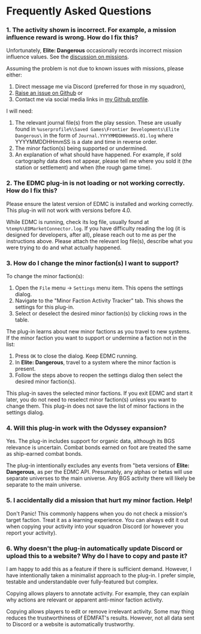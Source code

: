 # Frequently Asked Questions

### 1. The activity shown is incorrect. For example, a mission influence reward is wrong. How do I fix this?

Unfortunately, **Elite: Dangerous** occasionally records incorrect mission influence values. See the [discussion on missions](missions.md).

Assuming the problem is not due to known issues with missions, please either:
1. Direct message me via Discord (preferred for those in my squadron), 
2. [Raise an issue on Github](https://github.com/anthonylangsworth/EDMFAT/issues) or
3. Contact me via social media links in [my Github profile](https://github.com/anthonylangsworth).

I will need:
1. The relevant journal file(s) from the play session. These are usually found in `%userprofile%\Saved Games\Frontier Developments\Elite Dangerous\` in the form of `Journal.YYYYMMDDHHmmSS.01.log` where YYYYMMDDHHmmSS is a date and time in reverse order.
2. The minor faction(s) being supported or undermined.
3. An explanation of what should have happened. For example, if sold cartography data does not appear, please tell me where you sold it (the station or settlement) and when (the rough game time).

### 2. The EDMC plug-in is not loading or not working correctly. How do I fix this?

Please ensure the latest version of EDMC is installed and working correctly. This plug-in will not work with versions before 4.0.

While EDMC is running, check its log file, usually found at `%temp%\EDMarketConnector.log`. If you have difficulty reading the log (it is designed for developers, after all), please reach out to me as per the instructions above. Please attach the relevant log file(s), describe what you were trying to do and what actually happened.

### 3. How do I change the minor faction(s) I want to support?

To change the minor faction(s):
1. Open the `File` menu -> `Settings` menu item. This opens the settings dialog.
2. Navigate to the "Minor Faction Activity Tracker" tab. This shows the settings for this plug-in.
3. Select or deselect the desired minor faction(s) by clicking rows in the table. 

The plug-in learns about new minor factions as you travel to new systems. If the minor faction you want to support or undermine a faction not in the list:
1. Press `OK` to close the dialog. Keep EDMC running.
2. In **Elite: Dangerous**, travel to a system where the minor faction is present.
3. Follow the steps above to reopen the settings dialog then select the desired minor faction(s). 

This plug-in saves the selected minor factions. If you exit EDMC and start it later, you do not need to reselect minor faction(s) unless you want to change them. This plug-in does not save the list of minor factions in the settings dialog.

### 4. Will this plug-in work with the Odyssey expansion?

Yes. The plug-in includes support for organic data, although its BGS relevance is uncertain. Combat bonds earned on foot are treated the same as ship-earned combat bonds.

The plug-in intentionally excludes any events from "beta versions of **Elite: Dangerous**, as per the EDMC API. Presumably, any alphas or betas will use separate universes to the main universe. Any BGS activity there will likely be separate to the main universe.

### 5. I accidentally did a mission that hurt my minor faction. Help!

Don't Panic! This commonly happens when you do not check a mission's target faction. Treat it as a learning experience. You can always edit it out when copying your activity into your squadron Discord (or however you report your activity).

### 6. Why doesn't the plug-in automatically update Discord or upload this to a website? Why do I have to copy and paste it?

I am happy to add this as a feature if there is sufficient demand. However, I have intentionally taken a minimalist approach to the plug-in. I prefer simple, testable and understandable over fully-featured but complex.

Copying allows players to annotate activity. For example, they can explain why actions are relevant or apparent anti-minor faction activity.

Copying allows players to edit or remove irrelevant activity. Some may thing reduces the trustworthiness of EDMFAT's results. However, not all data sent to Discord or a website is automatically trustworthy.
